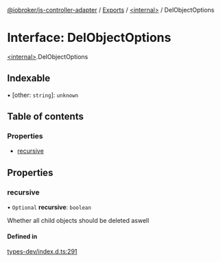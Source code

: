 [@iobroker/js-controller-adapter](../README.md) / [Exports](../modules.md) / [\<internal\>](../modules/internal_.md) / DelObjectOptions

# Interface: DelObjectOptions

[\<internal\>](../modules/internal_.md).DelObjectOptions

## Indexable

▪ [other: `string`]: `unknown`

## Table of contents

### Properties

- [recursive](internal_.DelObjectOptions.md#recursive)

## Properties

### recursive

• `Optional` **recursive**: `boolean`

Whether all child objects should be deleted aswell

#### Defined in

[types-dev/index.d.ts:291](https://github.com/ioBroker/ioBroker.js-controller/blob/1196b435/packages/types-dev/index.d.ts#L291)

